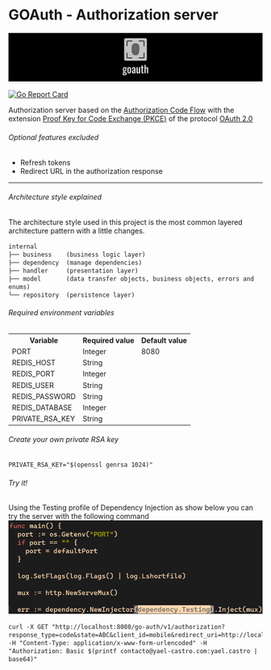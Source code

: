 # GOAuth - Authorization server
[![Icon](./doc/images/banner.png)](https://github.com/yael-castro)

[![Go Report Card](https://goreportcard.com/badge/github.com/yael-castro/goauth)](https://goreportcard.com/report/github.com/yael-castro/goauth)

Authorization server based on the [Authorization Code Flow](https://datatracker.ietf.org/doc/html/rfc6749#section-4.1) with the extension [Proof Key for Code Exchange (PKCE)](https://datatracker.ietf.org/doc/html/rfc7636) of the protocol [OAuth 2.0](https://datatracker.ietf.org/doc/html/rfc6749)


###### Optional features excluded
- Refresh tokens
- Redirect URL in the authorization response

<hr>

###### Architecture style explained
The architecture style used in this project is the most common layered architecture pattern
with a little changes.

```
internal
├── business    (business logic layer)
├── dependency  (manage dependencies)
├── handler     (presentation layer)
├── model       (data transfer objects, business objects, errors and enums)
└── repository  (persistence layer)
```
      
###### Required environment variables
<table>
    <tr>
        <th>Variable</th>
        <th>Required value</th>
        <th>Default value</th>
    </tr>
    <tr>
        <td>PORT</td>
        <td>Integer</td>
        <td>8080</td>
    </tr>
    <tr>
        <td>REDIS_HOST</td>
        <td>String</td>
        <td></td>
    </tr>
    <tr>
        <td>REDIS_PORT</td>
        <td>Integer</td>
        <td></td>
    </tr>
    <tr>
        <td>REDIS_USER</td>
        <td>String</td>
        <td></td>
    </tr>
    <tr>
        <td>REDIS_PASSWORD</td>
        <td>String</td>
        <td></td>
    </tr>
    <tr>
        <td>REDIS_DATABASE</td>
        <td>Integer</td>
        <td></td>
    </tr>
    <tr>
        <td>PRIVATE_RSA_KEY</td>
        <td>String</td>
        <td></td>
    </tr>
</table>

###### Create your own private RSA key
```dotenv
PRIVATE_RSA_KEY="$(openssl genrsa 1024)"
```

###### Try it!
Using the Testing profile of Dependency Injection as show below you can try the server with the following command
![main](./doc/images/main.png)
```shell
curl -X GET "http://localhost:8080/go-auth/v1/authorization?response_type=code&state=ABC&client_id=mobile&redirect_uri=http://localhost:8080/callback&code_challenge=aAbBcCdDeEfFgGhHiIjJlLmMnNoOpPqQrRsStTuUvVxX&code_challenge_method=PLAIN" -H "Content-Type: application/x-www-form-urlencoded" -H "Authorization: Basic $(printf contacto@yael-castro.com:yael.castro | base64)"
```